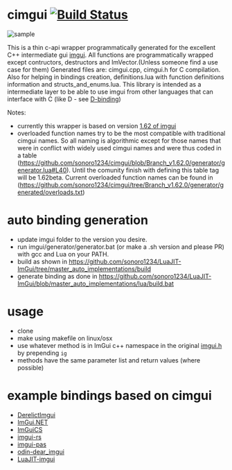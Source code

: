 # cimgui [![Build Status](https://travis-ci.org/Extrawurst/cimgui.svg)](https://travis-ci.org/Extrawurst/cimgui)

![sample](screenshot.png)

This is a thin c-api wrapper programmatically generated for the excellent C++ intermediate gui [imgui](https://github.com/ocornut/imgui).
All functions are programmatically wrapped except contructors, destructors and ImVector.(Unless someone find a use case for them)
Generated files are: cimgui.cpp, cimgui.h for C compilation. Also for helping in bindings creation, definitions.lua with function definitions information and structs_and_enums.lua.
This library is intended as a intermediate layer to be able to use imgui from other languages that can interface with C (like D - see [D-binding](https://github.com/Extrawurst/DerelictImgui))

Notes:
* currently this wrapper is based on version [1.62 of imgui](https://github.com/ocornut/imgui/tree/v1.62)
* overloaded function names try to be the most compatible with traditional cimgui names. So all naming is algorithmic except for those names that were in conflict with widely used cimgui names and were thus coded in a table (https://github.com/sonoro1234/cimgui/blob/Branch_v1.62.0/generator/generator.lua#L40). Until the comunity finish with defining this table tag will be 1.62beta. Current overloaded function names can be found in (https://github.com/sonoro1234/cimgui/tree/Branch_v1.62.0/generator/generated/overloads.txt)

# auto binding generation

* update imgui folder to the version you desire.
* run imgui/generator/generator.bat (or make a .sh version and please PR) with gcc and Lua on your PATH.
* build as shown in https://github.com/sonoro1234/LuaJIT-ImGui/tree/master_auto_implementations/build
* generate binding as done in https://github.com/sonoro1234/LuaJIT-ImGui/blob/master_auto_implementations/lua/build.bat

# usage

* clone
* make using makefile on linux/osx
* use whatever method is in ImGui c++ namespace in the original [imgui.h](https://github.com/ocornut/imgui/blob/master/imgui.h) by prepending `ig`
* methods have the same parameter list and return values (where possible)

# example bindings based on cimgui

* [DerelictImgui](https://github.com/Extrawurst/DerelictImgui)
* [ImGui.NET](https://github.com/mellinoe/ImGui.NET)
* [ImGuiCS](https://github.com/0x0ade/ImGuiCS)
* [imgui-rs](https://github.com/Gekkio/imgui-rs)
* [imgui-pas](https://github.com/dpethes/imgui-pas)
* [odin-dear_imgui](https://github.com/ThisDrunkDane/odin-dear_imgui)
* [LuaJIT-imgui](https://github.com/sonoro1234/LuaJIT-ImGui)
